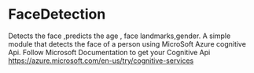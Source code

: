 # FaceDetection
Detects the face ,predicts the age , face landmarks,gender.
A simple module that detects the  face of a person using MicroSoft Azure cognitive Api.
Follow Microsoft Documentation to get your Cognitive Api https://azure.microsoft.com/en-us/try/cognitive-services
